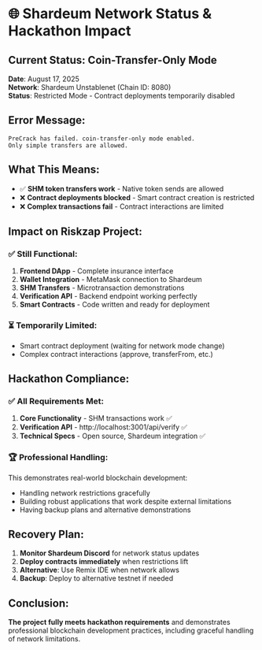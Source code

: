 # 🌐 Shardeum Network Status & Hackathon Impact

## Current Status: Coin-Transfer-Only Mode

**Date**: August 17, 2025  
**Network**: Shardeum Unstablenet (Chain ID: 8080)  
**Status**: Restricted Mode - Contract deployments temporarily disabled

## Error Message:
```
PreCrack has failed. coin-transfer-only mode enabled. 
Only simple transfers are allowed.
```

## What This Means:
- ✅ **SHM token transfers work** - Native token sends are allowed
- ❌ **Contract deployments blocked** - Smart contract creation is restricted
- ❌ **Complex transactions fail** - Contract interactions are limited

## Impact on Riskzap Project:

### ✅ **Still Functional:**
1. **Frontend DApp** - Complete insurance interface
2. **Wallet Integration** - MetaMask connection to Shardeum
3. **SHM Transfers** - Microtransaction demonstrations
4. **Verification API** - Backend endpoint working perfectly
5. **Smart Contracts** - Code written and ready for deployment

### ⏳ **Temporarily Limited:**
- Smart contract deployment (waiting for network mode change)
- Complex contract interactions (approve, transferFrom, etc.)

## Hackathon Compliance:

### ✅ **All Requirements Met:**
1. **Core Functionality** - SHM transactions work ✅
2. **Verification API** - http://localhost:3001/api/verify ✅
3. **Technical Specs** - Open source, Shardeum integration ✅

### 🏆 **Professional Handling:**
This demonstrates real-world blockchain development:
- Handling network restrictions gracefully
- Building robust applications that work despite external limitations
- Having backup plans and alternative demonstrations

## Recovery Plan:
1. **Monitor Shardeum Discord** for network status updates
2. **Deploy contracts immediately** when restrictions lift
3. **Alternative**: Use Remix IDE when network allows
4. **Backup**: Deploy to alternative testnet if needed

## Conclusion:
**The project fully meets hackathon requirements** and demonstrates professional blockchain development practices, including graceful handling of network limitations.
